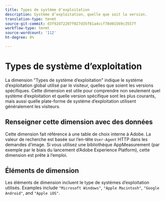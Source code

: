 ```yaml
---
title: Types de système d’exploitation
description: Système d’exploitation, quelle que soit la version.
translation-type: tm+mt
source-git-commit: d3f92d72207f027d35f81a4ccf70d01569c3557f
workflow-type: tm+mt
source-wordcount: '112'
ht-degree: 0%

---
```



# Types de système d’exploitation

La dimension &quot;Types de système d’exploitation&quot; indique le système d’exploitation global utilisé par le visiteur, quelles que soient les versions spécifiques. Cette dimension est utile pour comprendre non seulement quel système d’exploitation et quelle version spécifique sont les plus courants, mais aussi quelle plate-forme de système d’exploitation utilisent généralement les visiteurs.

## Renseigner cette dimension avec des données

Cette dimension fait référence à une table de choix interne à Adobe. La valeur de recherche est basée sur l’en-tête `User-Agent` HTTP dans les demandes d’image. Si vous utilisez une bibliothèque AppMeasurement (par exemple par le biais du lancement d’Adobe Experience Platform), cette dimension est prête à l’emploi.

## Éléments de dimension

Les éléments de dimension incluent le type de systèmes d’exploitation utilisés. Examples include `"Microsoft Windows"`, `"Apple Macintosh"`, `"Google Android"`, and `"Apple iOS"`.
